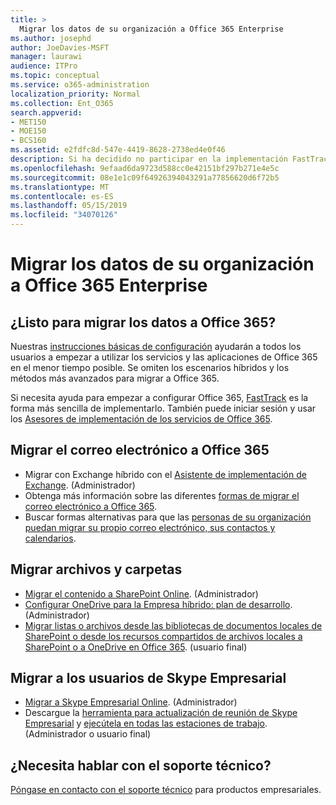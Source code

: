 ```yaml
---
title: >
  Migrar los datos de su organización a Office 365 Enterprise
ms.author: josephd
author: JoeDavies-MSFT
manager: laurawi
audience: ITPro
ms.topic: conceptual
ms.service: o365-administration
localization_priority: Normal
ms.collection: Ent_O365
search.appverid:
- MET150
- MOE150
- BCS160
ms.assetid: e2fdfc8d-547e-4419-8628-2738ed4e0f46
description: Si ha decidido no participar en la implementación FastTrack y está listo para migrar datos a Office 365, este es el lugar ideal para empezar.
ms.openlocfilehash: 9efaad6da9723d588cc0e42151bf297b271e4e5c
ms.sourcegitcommit: 08e1e1c09f64926394043291a77856620d6f72b5
ms.translationtype: MT
ms.contentlocale: es-ES
ms.lasthandoff: 05/15/2019
ms.locfileid: "34070126"
---
```

# <a name="migrate-your-organization-data-to-office-365-enterprise"></a>Migrar los datos de su organización a Office 365 Enterprise


## <a name="ready-to-migrate-your-data-to-office-365"></a>¿Listo para migrar los datos a Office 365?

Nuestras [instrucciones básicas de configuración](https://support.office.com/article/Set-up-Office-365-for-business-6a3a29a0-e616-4713-99d1-15eda62d04fa) ayudarán a todos los usuarios a empezar a utilizar los servicios y las aplicaciones de Office 365 en el menor tiempo posible. Se omiten los escenarios híbridos y los métodos más avanzados para migrar a Office 365. 
  
Si necesita ayuda para empezar a configurar Office 365, [FastTrack](https://fasttrack.microsoft.com/office) es la forma más sencilla de implementarlo. También puede iniciar sesión y usar los [Asesores de implementación de los servicios de Office 365](deployment-advisors-for-office-365.md).

## <a name="migrate-email-to-office-365"></a>Migrar el correo electrónico a Office 365
- Migrar con Exchange híbrido con el [Asistente de implementación de Exchange](https://technet.microsoft.com/exdeploy2013). (Administrador)
- Obtenga más información sobre las diferentes [formas de migrar el correo electrónico a Office 365](https://support.office.com/article/Ways-to-migrate-multiple-email-accounts-to-Office-365-0a4913fe-60fb-498f-9155-a86516418842).
- Buscar formas alternativas para que las [personas de su organización puedan migrar su propio correo electrónico, sus contactos y calendarios](https://support.office.com/article/Migrate-email-and-contacts-to-Office-365-for-business-a3e3bddb-582e-4133-8670-e61b9f58627e).

## <a name="migrate-files-and-folders"></a>Migrar archivos y carpetas
- [Migrar el contenido a SharePoint Online](https://support.office.com/article/d8c6ce52-f8a2-4661-97f7-45e49351bdb9). (Administrador)
- [Configurar OneDrive para la Empresa híbrido: plan de desarrollo](https://docs.microsoft.com/SharePoint/hybrid/configure-hybrid-onedrive-for-businessroadmap). (Administrador)
- [Migrar listas o archivos desde las bibliotecas de documentos locales de SharePoint o desde los recursos compartidos de archivos locales a SharePoint o a OneDrive en Office 365](https://docs.microsoft.com/sharepointmigration/introducing-the-sharepoint-migration-tool). (usuario final)

## <a name="migrate-skype-for-business-users"></a>Migrar a los usuarios de Skype Empresarial
- [Migrar a Skype Empresarial Online](https://technet.microsoft.com/library/jj204969.aspx). (Administrador)
- Descargue la [herramienta para actualización de reunión de Skype Empresarial](https://www.microsoft.com/en-us/download/details.aspx?id=51659) y [ejecútela en todas las estaciones de trabajo](https://support.office.com/article/Meeting-Update-Tool-for-Skype-for-Business-and-Lync-2b525fe6-ed0f-4331-b533-c31546fcf4d4). (Administrador o usuario final)
  
## <a name="need-to-talk-to-support"></a>¿Necesita hablar con el soporte técnico?
[Póngase en contacto con el soporte técnico](https://support.office.com/article/32a17ca7-6fa0-4870-8a8d-e25ba4ccfd4b) para productos empresariales.
